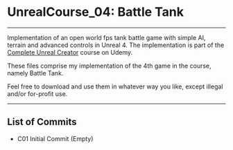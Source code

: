 # UnrealCourse_04: Battle Tank
****

Implementation of an open world fps tank battle game with simple AI, terrain and advanced controls in Unreal 4.
The implementation is part of the [Complete Unreal Creator](https://www.udemy.com/unrealcourse) course on Udemy.

These files comprise my implementation of the 4th game in the course, namely Battle Tank.

Feel free to download and use them in whatever way you like, except illegal and/or for-profit use.

---

## List of Commits
* C01 Initial Commit (Empty)
